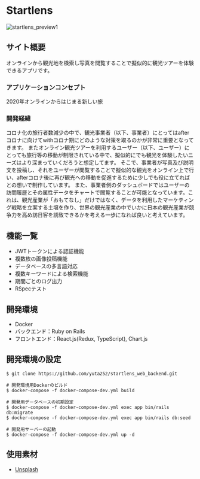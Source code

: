 # Startlens

![startlens_preview1](https://user-images.githubusercontent.com/42575165/106090819-685aa580-616e-11eb-8a6f-a19f471e2226.png)

## サイト概要

オンラインから観光地を検索し写真を閲覧することで擬似的に観光ツアーを体験できるアプリです。

### アプリケーションコンセプト

2020年オンラインからはじまる新しい旅

### 開発経緯

コロナ化の旅行者数減少の中で、観光事業者（以下、事業者）にとってはafterコロナに向けてwithコロナ期にどのような対策を取るのかが非常に重要となってきます。
またオンライン観光ツアーを利用するユーザー（以下、ユーザー）にとっても旅行等の移動が制限されている中で、擬似的にでも観光を体験したいニーズはより深まっていくだろうと想定してます。
そこで、事業者が写真及び説明文を投稿し、それをユーザーが閲覧することで擬似的な観光をオンライン上で行い、afterコロナ後に再び観光への移動を促進するために少しでも役に立てればとの想いで制作しています。
また、事業者側のダッシュボードではユーザーの訪問履歴とその属性データをチャートで閲覧することが可能となっています。これは、観光産業が「おもてなし」だけではなく、データを利用したマーケティング戦略を立案する土壌を作り、世界の観光産業の中でいかに日本の観光産業が競争力を高め訪日客を誘致できるかを考える一歩になれば良いと考えています。


## 機能一覧

- JWTトークンによる認証機能
- 複数枚の画像投稿機能
- データベースの多言語対応
- 複数キーワードによる検索機能
- 期間ごとのログ出力
- RSpecテスト

## 開発環境
- Docker
- バックエンド：Ruby on Rails
- フロントエンド：React.js(Redux, TypeScript), Chart.js

## 開発環境の設定

```
$ git clone https://github.com/yuta252/startlens_web_backend.git

# 開発環境用Dockerのビルド
$ docker-compose -f docker-compose-dev.yml build

# 開発用データベースの初期設定
$ docker-compose -f docker-compose-dev.yml exec app bin/rails db:migrate
$ docker-compose -f docker-compose-dev.yml exec app bin/rails db:seed

# 開発用サーバーの起動
$ docker-compose -f docker-compose-dev.yml up -d
```

## 使用素材
- [Unsplash](https://unsplash.com/)
